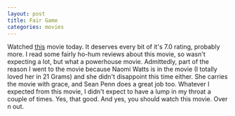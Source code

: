 ```yaml
---
layout: post
title: Fair Game
categories: movies
---
```


Watched [this](http://www.imdb.com/title/tt0977855/) movie today. It deserves every bit of it's 7.0 rating, probably more. I read some fairly ho-hum reviews about this movie, so wasn't expecting a lot, but what a powerhouse movie. Admittedly, part of the reason I went to the movie because Naomi Watts is in the movie (I totally loved her in 21 Grams) and she didn't disappoint this time either. She carries the movie with grace, and Sean Penn does a great job too. Whatever I expected from this movie, I didn't expect to have a lump in my throat a couple of times. Yes, that good. And yes, you should watch this movie. Over n out.

